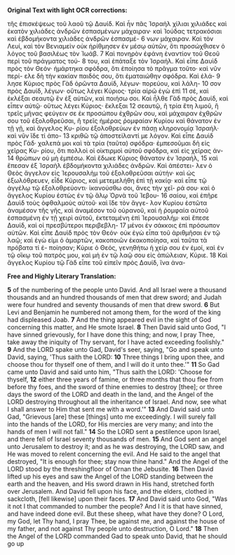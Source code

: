 **Original Text with light OCR corrections:**

τῆς ἐπισκέψεως τοῦ λαοῦ τῷ Δαυίδ. Καὶ ἦν πᾶς Ἰσραὴλ χίλιαι
χιλιάδες καὶ ἑκατὸν χιλιάδες ἀνδρῶν ἐσπασμένων μάχαιραν· καὶ
Ἰούδας τετρακόσιαι καὶ ἑβδομήκοντα χιλιάδες ἀνδρῶν ἐσπασμέ-
6 νων μάχαιραν. Καὶ τὸν Λευί, καὶ τὸν Βενιαμεὶν οὐκ ἠρίθμησεν
ἐν μέσῳ αὐτῶν, ὅτι προσώχθισεν ὁ λόγος τοῦ βασιλέως τὸν Ἰωάβ.
7 Καὶ πονηρὸν ἐφάνη ἐναντίον τοῦ Θεοῦ περὶ τοῦ πράγματος τού-
8 του, καὶ ἐπάταξε τὸν Ἰσραήλ. Καὶ εἶπε Δαυὶδ πρὸς τὸν Θεόν·
ἡμάρτηκα σφόδρα, ὅτι ἐποίησα τὸ πρᾶγμα τοῦτο· καὶ νῦν περί-
ελε δὴ τὴν κακίαν παιδός σου, ὅτι ἐματαιώθην σφόδρα. Καὶ ἐλά-
9 λησε Κύριος πρὸς Γὰδ ὁρῶντα Δαυίδ, λέγων· πορεύου, καὶ λάλη-
10 σον πρὸς Δαυίδ, λέγων· οὕτως λέγει Κύριος· τρία αἰρῶ ἐγὼ ἐπὶ
11 σέ, καὶ ἐκλέξαι σεαυτῷ ἓν ἐξ αὐτῶν, καὶ ποιήσω σοι. Καὶ ἦλθε
Γὰδ πρὸς Δαυίδ, καὶ εἶπεν αὐτῷ· οὕτως λέγει Κύριος· ἔκλεξαι
12 σεαυτῷ, ἢ τρία ἔτη λιμοῦ, ἢ τρεῖς μῆνας φεύγειν σε ἐκ προσώπου
ἐχθρῶν σου, καὶ μάχαιραν ἐχθρῶν σου τοῦ ἐξολοθρεῦσαι, ἢ τρεῖς
ἡμέρας ῥομφαίαν Κυρίου καὶ θάνατον ἐν τῇ γῇ, καὶ ἄγγελος Κυ-
ρίου ἐξολοθρεύων ἐν πάσῃ κληρονομίᾳ Ἰσραήλ· καὶ νῦν ἴδε τί ἀπο-
13 κριθῶ τῷ ἀποστείλαντί με λόγον. Καὶ εἶπε Δαυὶδ πρὸς Γάδ· χαλεπά
μοι καὶ τὰ τρία (ταῦτα) σφόδρα· ἐμπεσοῦμαι δὴ εἰς χεῖρας Κυ-
ρίου, ὅτι πολλοὶ οἱ οἰκτιρμοὶ αὐτοῦ σφόδρα, καὶ εἰς χεῖρας ἀν-
14 θρώπων οὐ μὴ ἐμπέσω. Καὶ ἔδωκε Κύριος θάνατον ἐν Ἰσραήλ,
15 καὶ ἔπεσαν ἐξ Ἰσραὴλ ἑβδομήκοντα χιλιάδες ἀνδρῶν. Καὶ ἀπέστει-
λεν ὁ Θεὸς ἄγγελον εἰς Ἱερουσαλὴμ τοῦ ἐξολοθρεῦσαι αὐτήν· καὶ
ὡς ἐξωλόθρευεν, εἶδε Κύριος, καὶ μετεμελήθη ἐπὶ τῇ κακίᾳ· καὶ
εἶπε τῷ ἀγγέλῳ τῷ ἐξολοθρεύοντι· ἱκανούσθω σοι, ἄνες τὴν χεῖ-
ρά σου· καὶ ὁ ἄγγελος Κυρίου ἑστὼς ἐν τῷ ἅλῳ Ὀρνὰ τοῦ Ἰεβου-
16 σαίου, καὶ ἐπῆρε Δαυὶδ τοὺς ὀφθαλμοὺς αὐτοῦ· καὶ ἴδε τὸν ἄγγε-
λον Κυρίου ἑστῶτα ἀναμέσον τῆς γῆς, καὶ ἀναμέσον τοῦ οὐρανοῦ,
καὶ ἡ ῥομφαία αὐτοῦ ἐσπασμένη ἐν τῇ χειρὶ αὐτοῦ, ἐκτεταμένη
ἐπὶ Ἱερουσαλήμ· καὶ ἔπεσε Δαυίδ, καὶ οἱ πρεσβύτεροι περιβεβλη-
17 μένοι ἐν σάκκοις ἐπὶ πρόσωπον αὐτῶν. Καὶ εἶπε Δαυὶδ πρὸς τὸν
Θεόν· οὐκ ἐγὼ εἶπα τοῦ ἀριθμῆσαι ἐν τῷ λαῷ; καὶ ἐγὼ εἰμι ὁ
ἁμαρτῶν, κακοποιῶν ἐκακοποίησα, καὶ ταῦτα τὰ πρόβατα τί ἐ-
ποίησαν; Κύριε ὁ Θεός, γενηθήτω ἡ χείρ σου ἐν ἐμοί, καὶ ἐν τῷ
οἴκῳ τοῦ πατρός μου, καὶ μὴ ἐν τῷ λαῷ σου εἰς ἀπώλειαν, Κύριε.
18 Καὶ ἄγγελος Κυρίου τῷ Γὰδ εἶπε τοῦ εἰπεῖν πρὸς Δαυίδ, ἵνα ἀνα-

**Free and Highly Literary Translation:**

**5** of the numbering of the people unto David. And all Israel were a thousand thousands and an hundred thousands of men that drew sword; and Judah were four hundred and seventy thousands of men that drew sword.
**6** But Levi and Benjamin he numbered not among them, for the word of the king had displeased Joab.
**7** And the thing appeared evil in the sight of God concerning this matter, and He smote Israel.
**8** Then David said unto God, "I have sinned grievously, for I have done this thing; and now, I pray Thee, take away the iniquity of Thy servant, for I have acted exceeding foolishly."
**9** And the LORD spake unto Gad, David's seer, saying, "Go and speak unto David, saying, 'Thus saith the LORD:
**10** Three things I bring upon thee, and choose thou for thyself one of them, and I will do it unto thee.'"
**11** So Gad came unto David and said unto him, "Thus saith the LORD: 'Choose for thyself,
**12** either three years of famine, or three months that thou flee from before thy foes, and the sword of thine enemies to destroy [thee]; or three days the sword of the LORD and death in the land, and the Angel of the LORD destroying throughout all the inheritance of Israel. And now, see what I shall answer to Him that sent me with a word.'"
**13** And David said unto Gad, "Grievous [are] these [things] unto me exceedingly. I will surely fall into the hands of the LORD, for His mercies are very many; and into the hands of men I will not fall."
**14** So the LORD sent a pestilence upon Israel, and there fell of Israel seventy thousands of men.
**15** And God sent an angel unto Jerusalem to destroy it; and as he was destroying, the LORD saw, and He was moved to relent concerning the evil. And He said to the angel that destroyed, "It is enough for thee; stay now thine hand." And the Angel of the LORD stood by the threshingfloor of Ornan the Jebusite.
**16** Then David lifted up his eyes and saw the Angel of the LORD standing between the earth and the heaven, and His sword drawn in His hand, stretched forth over Jerusalem. And David fell upon his face, and the elders, clothed in sackcloth, [fell likewise] upon their faces.
**17** And David said unto God, "Was it not I that commanded to number the people? And I it is that have sinned, and have indeed done evil. But these sheep, what have they done? O Lord, my God, let Thy hand, I pray Thee, be against me, and against the house of my father, and not against Thy people unto destruction, O Lord."
**18** Then the Angel of the LORD commanded Gad to speak unto David, that he should go up